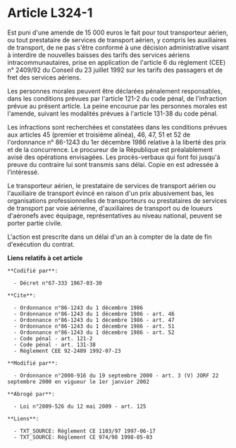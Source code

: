 # Article L324-1

Est puni d'une amende de 15 000 euros le fait pour tout transporteur aérien, ou tout prestataire de services de transport
aérien, y compris les auxiliaires de transport, de ne pas s'être conformé à une décision administrative visant à interdire de
nouvelles baisses des tarifs des services aériens intracommunautaires, prise en application de l'article 6 du règlement (CEE)
n° 2409/92 du Conseil du 23 juillet 1992 sur les tarifs des passagers et de fret des services aériens.

Les personnes morales peuvent être déclarées pénalement responsables, dans les conditions prévues par l'article 121-2 du code
pénal, de l'infraction prévue au présent article. La peine encourue par les personnes morales est l'amende, suivant les
modalités prévues à l'article 131-38 du code pénal.

Les infractions sont recherchées et constatées dans les conditions prévues aux articles 45 (premier et troisième alinéa), 46,
47, 51 et 52 de l'ordonnance n° 86-1243 du 1er décembre 1986 relative à la liberté des prix et de la concurrence. Le
procureur de la République est préalablement avisé des opérations envisagées. Les procès-verbaux qui font foi jusqu'à preuve
du contraire lui sont transmis sans délai. Copie en est adressée à l'intéressé.

Le transporteur aérien, le prestataire de services de transport aérien ou l'auxiliaire de transport évincé en raison d'un
prix abusivement bas, les organisations professionnelles de transporteurs ou prestataires de services de transport par voie
aérienne, d'auxiliaires de transport ou de loueurs d'aéronefs avec équipage, représentatives au niveau national, peuvent se
porter partie civile.

L'action est prescrite dans un délai d'un an à compter de la date de fin d'exécution du contrat.

**Liens relatifs à cet article**

	**Codifié par**:

	  - Décret n°67-333 1967-03-30

	**Cite**:

	  - Ordonnance n°86-1243 du 1 décembre 1986
	  - Ordonnance n°86-1243 du 1 décembre 1986 - art. 46
	  - Ordonnance n°86-1243 du 1 décembre 1986 - art. 47
	  - Ordonnance n°86-1243 du 1 décembre 1986 - art. 51
	  - Ordonnance n°86-1243 du 1 décembre 1986 - art. 52
	  - Code pénal - art. 121-2
	  - Code pénal - art. 131-38
	  - Règlement CEE 92-2409 1992-07-23

	**Modifié par**:

	  - Ordonnance n°2000-916 du 19 septembre 2000 - art. 3 (V) JORF 22 septembre 2000 en vigueur le 1er janvier 2002

	**Abrogé par**:

	  - Loi n°2009-526 du 12 mai 2009 - art. 125

	**Liens**:

	  - TXT_SOURCE: Règlement CE 1103/97 1997-06-17
	  - TXT_SOURCE: Règlement CE 974/98 1998-05-03
